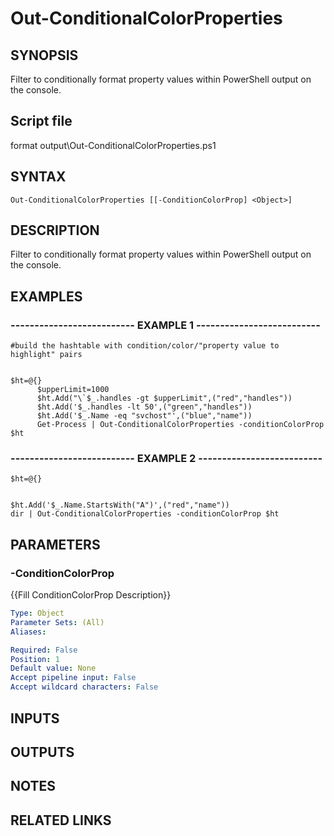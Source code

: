 # Out-ConditionalColorProperties

## SYNOPSIS
Filter to conditionally format property values within PowerShell output on the console.

## Script file
format output\Out-ConditionalColorProperties.ps1

## SYNTAX

```
Out-ConditionalColorProperties [[-ConditionColorProp] <Object>]
```

## DESCRIPTION
Filter to conditionally format property values within PowerShell output on the console.

## EXAMPLES

### -------------------------- EXAMPLE 1 --------------------------
```
#build the hashtable with condition/color/"property value to highlight" pairs


$ht=@{}
      $upperLimit=1000
      $ht.Add("\`$_.handles -gt $upperLimit",("red","handles"))
      $ht.Add('$_.handles -lt 50',("green","handles"))
      $ht.Add('$_.Name -eq "svchost"',("blue","name"))
      Get-Process | Out-ConditionalColorProperties -conditionColorProp $ht
```
### -------------------------- EXAMPLE 2 --------------------------
```
$ht=@{}


$ht.Add('$_.Name.StartsWith("A")',("red","name"))
dir | Out-ConditionalColorProperties -conditionColorProp $ht
```
## PARAMETERS

### -ConditionColorProp
{{Fill ConditionColorProp Description}}

```yaml
Type: Object
Parameter Sets: (All)
Aliases: 

Required: False
Position: 1
Default value: None
Accept pipeline input: False
Accept wildcard characters: False
```

## INPUTS

## OUTPUTS

## NOTES

## RELATED LINKS





